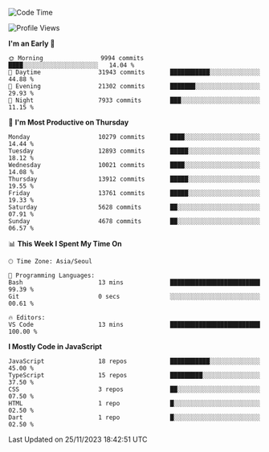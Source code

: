 <!--START_SECTION:waka-->
![Code Time](http://img.shields.io/badge/Code%20Time-5%2C379%20hrs%2030%20mins-blue)

![Profile Views](http://img.shields.io/badge/Profile%20Views-1-blue)

**I'm an Early 🐤** 

```text
🌞 Morning                9994 commits        ████░░░░░░░░░░░░░░░░░░░░░   14.04 % 
🌆 Daytime                31943 commits       ███████████░░░░░░░░░░░░░░   44.88 % 
🌃 Evening                21302 commits       ███████░░░░░░░░░░░░░░░░░░   29.93 % 
🌙 Night                  7933 commits        ███░░░░░░░░░░░░░░░░░░░░░░   11.15 % 
```
📅 **I'm Most Productive on Thursday** 

```text
Monday                   10279 commits       ████░░░░░░░░░░░░░░░░░░░░░   14.44 % 
Tuesday                  12893 commits       █████░░░░░░░░░░░░░░░░░░░░   18.12 % 
Wednesday                10021 commits       ████░░░░░░░░░░░░░░░░░░░░░   14.08 % 
Thursday                 13912 commits       █████░░░░░░░░░░░░░░░░░░░░   19.55 % 
Friday                   13761 commits       █████░░░░░░░░░░░░░░░░░░░░   19.33 % 
Saturday                 5628 commits        ██░░░░░░░░░░░░░░░░░░░░░░░   07.91 % 
Sunday                   4678 commits        ██░░░░░░░░░░░░░░░░░░░░░░░   06.57 % 
```


📊 **This Week I Spent My Time On** 

```text
🕑︎ Time Zone: Asia/Seoul

💬 Programming Languages: 
Bash                     13 mins             █████████████████████████   99.39 % 
Git                      0 secs              ░░░░░░░░░░░░░░░░░░░░░░░░░   00.61 % 

🔥 Editors: 
VS Code                  13 mins             █████████████████████████   100.00 % 
```

**I Mostly Code in JavaScript** 

```text
JavaScript               18 repos            ███████████░░░░░░░░░░░░░░   45.00 % 
TypeScript               15 repos            █████████░░░░░░░░░░░░░░░░   37.50 % 
CSS                      3 repos             ██░░░░░░░░░░░░░░░░░░░░░░░   07.50 % 
HTML                     1 repo              █░░░░░░░░░░░░░░░░░░░░░░░░   02.50 % 
Dart                     1 repo              █░░░░░░░░░░░░░░░░░░░░░░░░   02.50 % 
```




 Last Updated on 25/11/2023 18:42:51 UTC
<!--END_SECTION:waka-->
